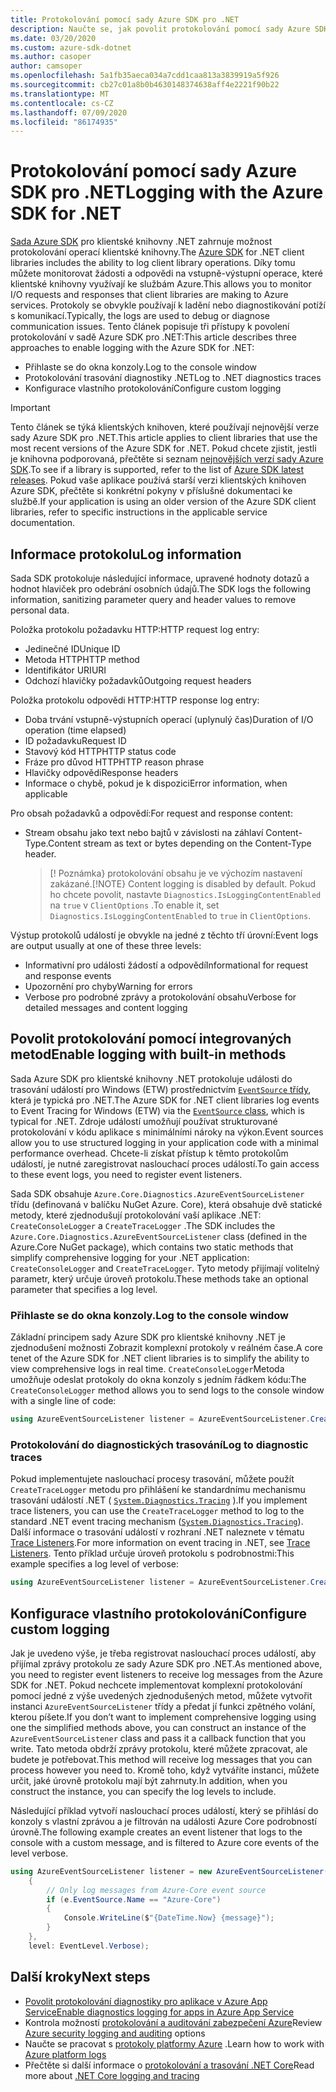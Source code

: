 ```yaml
---
title: Protokolování pomocí sady Azure SDK pro .NET
description: Naučte se, jak povolit protokolování pomocí sady Azure SDK pro klientské knihovny .NET.
ms.date: 03/20/2020
ms.custom: azure-sdk-dotnet
ms.author: casoper
author: camsoper
ms.openlocfilehash: 5a1fb35aeca034a7cdd1caa813a3839919a5f926
ms.sourcegitcommit: cb27c01a8b0b4630148374638aff4e2221f90b22
ms.translationtype: MT
ms.contentlocale: cs-CZ
ms.lasthandoff: 07/09/2020
ms.locfileid: "86174935"
---
```

# <a name="logging-with-the-azure-sdk-for-net"></a><span data-ttu-id="75254-103">Protokolování pomocí sady Azure SDK pro .NET</span><span class="sxs-lookup"><span data-stu-id="75254-103">Logging with the Azure SDK for .NET</span></span>

<span data-ttu-id="75254-104">[Sada Azure SDK](https://azure.microsoft.com/downloads/) pro klientské knihovny .NET zahrnuje možnost protokolování operací klientské knihovny.</span><span class="sxs-lookup"><span data-stu-id="75254-104">The [Azure SDK](https://azure.microsoft.com/downloads/) for .NET client libraries includes the ability to log client library operations.</span></span> <span data-ttu-id="75254-105">Díky tomu můžete monitorovat žádosti a odpovědi na vstupně-výstupní operace, které klientské knihovny využívají ke službám Azure.</span><span class="sxs-lookup"><span data-stu-id="75254-105">This allows you to monitor I/O requests and responses that client libraries are making to Azure services.</span></span> <span data-ttu-id="75254-106">Protokoly se obvykle používají k ladění nebo diagnostikování potíží s komunikací.</span><span class="sxs-lookup"><span data-stu-id="75254-106">Typically, the logs are used to debug or diagnose communication issues.</span></span> <span data-ttu-id="75254-107">Tento článek popisuje tři přístupy k povolení protokolování v sadě Azure SDK pro .NET:</span><span class="sxs-lookup"><span data-stu-id="75254-107">This article describes three approaches to enable logging with the Azure SDK for .NET:</span></span>

- <span data-ttu-id="75254-108">Přihlaste se do okna konzoly.</span><span class="sxs-lookup"><span data-stu-id="75254-108">Log to the console window</span></span>
- <span data-ttu-id="75254-109">Protokolování trasování diagnostiky .NET</span><span class="sxs-lookup"><span data-stu-id="75254-109">Log to .NET diagnostics traces</span></span>
- <span data-ttu-id="75254-110">Konfigurace vlastního protokolování</span><span class="sxs-lookup"><span data-stu-id="75254-110">Configure custom logging</span></span>

> [!IMPORTANT]
> <span data-ttu-id="75254-111">Tento článek se týká klientských knihoven, které používají nejnovější verze sady Azure SDK pro .NET.</span><span class="sxs-lookup"><span data-stu-id="75254-111">This article applies to client libraries that use the most recent versions of the Azure SDK for .NET.</span></span> <span data-ttu-id="75254-112">Pokud chcete zjistit, jestli je knihovna podporovaná, přečtěte si seznam [nejnovějších verzí sady Azure SDK](https://azure.github.io/azure-sdk/releases/latest/index.html).</span><span class="sxs-lookup"><span data-stu-id="75254-112">To see if a library is supported, refer to the list of [Azure SDK latest releases](https://azure.github.io/azure-sdk/releases/latest/index.html).</span></span> <span data-ttu-id="75254-113">Pokud vaše aplikace používá starší verzi klientských knihoven Azure SDK, přečtěte si konkrétní pokyny v příslušné dokumentaci ke službě.</span><span class="sxs-lookup"><span data-stu-id="75254-113">If your application is using an older version of the Azure SDK client libraries, refer to specific instructions in the applicable service documentation.</span></span>

## <a name="log-information"></a><span data-ttu-id="75254-114">Informace protokolu</span><span class="sxs-lookup"><span data-stu-id="75254-114">Log information</span></span>

<span data-ttu-id="75254-115">Sada SDK protokoluje následující informace, upravené hodnoty dotazů a hodnot hlaviček pro odebrání osobních údajů.</span><span class="sxs-lookup"><span data-stu-id="75254-115">The SDK logs the following information, sanitizing parameter query and header values to remove personal data.</span></span>

<span data-ttu-id="75254-116">Položka protokolu požadavku HTTP:</span><span class="sxs-lookup"><span data-stu-id="75254-116">HTTP request log entry:</span></span>

- <span data-ttu-id="75254-117">Jedinečné ID</span><span class="sxs-lookup"><span data-stu-id="75254-117">Unique ID</span></span>
- <span data-ttu-id="75254-118">Metoda HTTP</span><span class="sxs-lookup"><span data-stu-id="75254-118">HTTP method</span></span>
- <span data-ttu-id="75254-119">Identifikátor URI</span><span class="sxs-lookup"><span data-stu-id="75254-119">URI</span></span>
- <span data-ttu-id="75254-120">Odchozí hlavičky požadavků</span><span class="sxs-lookup"><span data-stu-id="75254-120">Outgoing request headers</span></span>

<span data-ttu-id="75254-121">Položka protokolu odpovědi HTTP:</span><span class="sxs-lookup"><span data-stu-id="75254-121">HTTP response log entry:</span></span>

- <span data-ttu-id="75254-122">Doba trvání vstupně-výstupních operací (uplynulý čas)</span><span class="sxs-lookup"><span data-stu-id="75254-122">Duration of I/O operation (time elapsed)</span></span>
- <span data-ttu-id="75254-123">ID požadavku</span><span class="sxs-lookup"><span data-stu-id="75254-123">Request ID</span></span>
- <span data-ttu-id="75254-124">Stavový kód HTTP</span><span class="sxs-lookup"><span data-stu-id="75254-124">HTTP status code</span></span>
- <span data-ttu-id="75254-125">Fráze pro důvod HTTP</span><span class="sxs-lookup"><span data-stu-id="75254-125">HTTP reason phrase</span></span>
- <span data-ttu-id="75254-126">Hlavičky odpovědi</span><span class="sxs-lookup"><span data-stu-id="75254-126">Response headers</span></span>
- <span data-ttu-id="75254-127">Informace o chybě, pokud je k dispozici</span><span class="sxs-lookup"><span data-stu-id="75254-127">Error information, when applicable</span></span>

<span data-ttu-id="75254-128">Pro obsah požadavků a odpovědí:</span><span class="sxs-lookup"><span data-stu-id="75254-128">For request and response content:</span></span>

- <span data-ttu-id="75254-129">Stream obsahu jako text nebo bajtů v závislosti na záhlaví Content-Type.</span><span class="sxs-lookup"><span data-stu-id="75254-129">Content stream as text or bytes depending on the Content-Type header.</span></span>
     > <span data-ttu-id="75254-130">[! Poznámka} protokolování obsahu je ve výchozím nastavení zakázané.</span><span class="sxs-lookup"><span data-stu-id="75254-130">[!NOTE} Content logging is disabled by default.</span></span> <span data-ttu-id="75254-131">Pokud ho chcete povolit, nastavte `Diagnostics.IsLoggingContentEnabled` na `true` v `ClientOptions` .</span><span class="sxs-lookup"><span data-stu-id="75254-131">To enable it, set `Diagnostics.IsLoggingContentEnabled` to `true` in `ClientOptions`.</span></span>

<span data-ttu-id="75254-132">Výstup protokolů událostí je obvykle na jedné z těchto tří úrovní:</span><span class="sxs-lookup"><span data-stu-id="75254-132">Event logs are output usually at one of these three levels:</span></span>

- <span data-ttu-id="75254-133">Informativní pro události žádostí a odpovědí</span><span class="sxs-lookup"><span data-stu-id="75254-133">Informational for request and response events</span></span>
- <span data-ttu-id="75254-134">Upozornění pro chyby</span><span class="sxs-lookup"><span data-stu-id="75254-134">Warning for errors</span></span>
- <span data-ttu-id="75254-135">Verbose pro podrobné zprávy a protokolování obsahu</span><span class="sxs-lookup"><span data-stu-id="75254-135">Verbose for detailed messages and content logging</span></span>

## <a name="enable-logging-with-built-in-methods"></a><span data-ttu-id="75254-136">Povolit protokolování pomocí integrovaných metod</span><span class="sxs-lookup"><span data-stu-id="75254-136">Enable logging with built-in methods</span></span>

<span data-ttu-id="75254-137">Sada Azure SDK pro klientské knihovny .NET protokoluje události do trasování událostí pro Windows (ETW) prostřednictvím [ `EventSource` třídy](/dotnet/api/system.diagnostics.tracing.eventsource), která je typická pro .NET.</span><span class="sxs-lookup"><span data-stu-id="75254-137">The Azure SDK for .NET client libraries log events to Event Tracing for Windows (ETW) via the [`EventSource` class](/dotnet/api/system.diagnostics.tracing.eventsource), which is typical for .NET.</span></span> <span data-ttu-id="75254-138">Zdroje událostí umožňují používat strukturované protokolování v kódu aplikace s minimálními nároky na výkon.</span><span class="sxs-lookup"><span data-stu-id="75254-138">Event sources allow you to use structured logging in your application code with a minimal performance overhead.</span></span> <span data-ttu-id="75254-139">Chcete-li získat přístup k těmto protokolům událostí, je nutné zaregistrovat naslouchací proces událostí.</span><span class="sxs-lookup"><span data-stu-id="75254-139">To gain access to these event logs, you need to register event listeners.</span></span>

<span data-ttu-id="75254-140">Sada SDK obsahuje `Azure.Core.Diagnostics.AzureEventSourceListener` třídu (definovaná v balíčku NuGet Azure. Core), která obsahuje dvě statické metody, které zjednodušují protokolování vaší aplikace .NET: `CreateConsoleLogger` a `CreateTraceLogger` .</span><span class="sxs-lookup"><span data-stu-id="75254-140">The SDK includes the `Azure.Core.Diagnostics.AzureEventSourceListener` class (defined in the Azure.Core NuGet package), which contains two static methods that simplify comprehensive logging for your .NET application: `CreateConsoleLogger` and `CreateTraceLogger`.</span></span> <span data-ttu-id="75254-141">Tyto metody přijímají volitelný parametr, který určuje úroveň protokolu.</span><span class="sxs-lookup"><span data-stu-id="75254-141">These methods take an optional parameter that specifies a log level.</span></span>

### <a name="log-to-the-console-window"></a><span data-ttu-id="75254-142">Přihlaste se do okna konzoly.</span><span class="sxs-lookup"><span data-stu-id="75254-142">Log to the console window</span></span>

<span data-ttu-id="75254-143">Základní principem sady Azure SDK pro klientské knihovny .NET je zjednodušení možnosti Zobrazit komplexní protokoly v reálném čase.</span><span class="sxs-lookup"><span data-stu-id="75254-143">A core tenet of the Azure SDK for .NET client libraries is to simplify the ability to view comprehensive logs in real time.</span></span> <span data-ttu-id="75254-144">`CreateConsoleLogger`Metoda umožňuje odeslat protokoly do okna konzoly s jedním řádkem kódu:</span><span class="sxs-lookup"><span data-stu-id="75254-144">The `CreateConsoleLogger` method allows you to send logs to the console window with a single line of code:</span></span>

```csharp
using AzureEventSourceListener listener = AzureEventSourceListener.CreateConsoleLogger();
```

### <a name="log-to-diagnostic-traces"></a><span data-ttu-id="75254-145">Protokolování do diagnostických trasování</span><span class="sxs-lookup"><span data-stu-id="75254-145">Log to diagnostic traces</span></span>

<span data-ttu-id="75254-146">Pokud implementujete naslouchací procesy trasování, můžete použít `CreateTraceLogger` metodu pro přihlášení ke standardnímu mechanismu trasování událostí .NET ( [`System.Diagnostics.Tracing`](/dotnet/api/system.diagnostics.tracing) ).</span><span class="sxs-lookup"><span data-stu-id="75254-146">If you implement trace listeners, you can use the `CreateTraceLogger` method to log to the standard .NET event tracing mechanism ([`System.Diagnostics.Tracing`](/dotnet/api/system.diagnostics.tracing)).</span></span> <span data-ttu-id="75254-147">Další informace o trasování událostí v rozhraní .NET naleznete v tématu [Trace Listeners](/dotnet/framework/debug-trace-profile/trace-listeners).</span><span class="sxs-lookup"><span data-stu-id="75254-147">For more information on event tracing in .NET, see [Trace Listeners](/dotnet/framework/debug-trace-profile/trace-listeners).</span></span> <span data-ttu-id="75254-148">Tento příklad určuje úroveň protokolu s podrobnostmi:</span><span class="sxs-lookup"><span data-stu-id="75254-148">This example specifies a log level of verbose:</span></span>

```csharp
using AzureEventSourceListener listener = AzureEventSourceListener.CreateTraceLogger(EventLevel.Verbose);
```

## <a name="configure-custom-logging"></a><span data-ttu-id="75254-149">Konfigurace vlastního protokolování</span><span class="sxs-lookup"><span data-stu-id="75254-149">Configure custom logging</span></span>

<span data-ttu-id="75254-150">Jak je uvedeno výše, je třeba registrovat naslouchací proces událostí, aby přijímal zprávy protokolu ze sady Azure SDK pro .NET.</span><span class="sxs-lookup"><span data-stu-id="75254-150">As mentioned above, you need to register event listeners to receive log messages from the Azure SDK for .NET.</span></span> <span data-ttu-id="75254-151">Pokud nechcete implementovat komplexní protokolování pomocí jedné z výše uvedených zjednodušených metod, můžete vytvořit instanci `AzureEventSourceListener` třídy a předat jí funkci zpětného volání, kterou píšete.</span><span class="sxs-lookup"><span data-stu-id="75254-151">If you don’t want to implement comprehensive logging using one the simplified methods above, you can construct an instance of the `AzureEventSourceListener` class and pass it a callback function that you write.</span></span> <span data-ttu-id="75254-152">Tato metoda obdrží zprávy protokolu, které můžete zpracovat, ale budete je potřebovat.</span><span class="sxs-lookup"><span data-stu-id="75254-152">This method will receive log messages that you can process however you need to.</span></span> <span data-ttu-id="75254-153">Kromě toho, když vytváříte instanci, můžete určit, jaké úrovně protokolu mají být zahrnuty.</span><span class="sxs-lookup"><span data-stu-id="75254-153">In addition, when you construct the instance, you can specify the log levels to include.</span></span>

<span data-ttu-id="75254-154">Následující příklad vytvoří naslouchací proces událostí, který se přihlásí do konzoly s vlastní zprávou a je filtrován na události Azure Core podrobností úrovně.</span><span class="sxs-lookup"><span data-stu-id="75254-154">The following example creates an event listener that logs to the console with a custom message, and is filtered to Azure core events of the level verbose.</span></span>

```csharp
using AzureEventSourceListener listener = new AzureEventSourceListener((e, message) =>
    {
        // Only log messages from Azure-Core event source
        if (e.EventSource.Name == "Azure-Core")
        {
            Console.WriteLine($"{DateTime.Now} {message}");
        }
    },
    level: EventLevel.Verbose);
```

## <a name="next-steps"></a><span data-ttu-id="75254-155">Další kroky</span><span class="sxs-lookup"><span data-stu-id="75254-155">Next steps</span></span>

- [<span data-ttu-id="75254-156">Povolit protokolování diagnostiky pro aplikace v Azure App Service</span><span class="sxs-lookup"><span data-stu-id="75254-156">Enable diagnostics logging for apps in Azure App Service</span></span>](/azure/app-service/troubleshoot-diagnostic-logs)
- <span data-ttu-id="75254-157">Kontrola možností [protokolování a auditování zabezpečení Azure](/azure/security/fundamentals/log-audit)</span><span class="sxs-lookup"><span data-stu-id="75254-157">Review [Azure security logging and auditing](/azure/security/fundamentals/log-audit) options</span></span>
- <span data-ttu-id="75254-158">Naučte se pracovat s [protokoly platformy Azure](/azure/azure-monitor/platform/platform-logs-overview) .</span><span class="sxs-lookup"><span data-stu-id="75254-158">Learn how to work with [Azure platform logs](/azure/azure-monitor/platform/platform-logs-overview)</span></span>
- <span data-ttu-id="75254-159">Přečtěte si další informace o [protokolování a trasování .NET Core](/dotnet/core/diagnostics/logging-tracing)</span><span class="sxs-lookup"><span data-stu-id="75254-159">Read more about [.NET Core logging and tracing](/dotnet/core/diagnostics/logging-tracing)</span></span>
